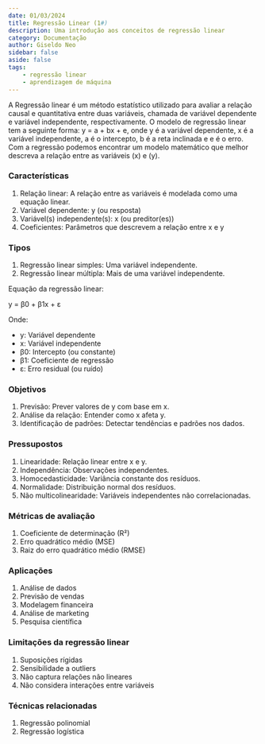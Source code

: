 ```yaml
---
date: 01/03/2024
title: Regressão Linear (1#)
description: Uma introdução aos conceitos de regressão linear
category: Documentação
author: Giseldo Neo
sidebar: false
aside: false
tags: 
    - regressão linear
    - aprendizagem de máquina
---
```


<!--@include: cabecalho.md-->

A Regressão linear é um método estatístico utilizado para avaliar a relação causal e quantitativa entre duas variáveis, chamada de variável dependente e variável independente, respectivamente. O modelo de regressão linear tem a seguinte forma: y = a + bx + e, onde y é a variável dependente, x é a variável independente, a é o intercepto, b é a reta inclinada e e é o erro. Com a regressão podemos encontrar um modelo matemático que melhor descreva a relação entre as variáveis (x) e (y).

### Características

1. Relação linear: A relação entre as variáveis é modelada como uma equação linear.
2. Variável dependente: y (ou resposta)
3. Variável(s) independente(s): x (ou preditor(es))
4. Coeficientes: Parâmetros que descrevem a relação entre x e y

### Tipos

1. Regressão linear simples: Uma variável independente.
2. Regressão linear múltipla: Mais de uma variável independente.

Equação da regressão linear:

y = β0 + β1x + ε

Onde:

- y: Variável dependente
- x: Variável independente
- β0: Intercepto (ou constante)
- β1: Coeficiente de regressão
- ε: Erro residual (ou ruído)

### Objetivos

1. Previsão: Prever valores de y com base em x.
2. Análise da relação: Entender como x afeta y.
3. Identificação de padrões: Detectar tendências e padrões nos dados.

### Pressupostos

1. Linearidade: Relação linear entre x e y.
2. Independência: Observações independentes.
3. Homocedasticidade: Variância constante dos resíduos.
4. Normalidade: Distribuição normal dos resíduos.
5. Não multicolinearidade: Variáveis independentes não correlacionadas.

### Métricas de avaliação

1. Coeficiente de determinação (R²)
2. Erro quadrático médio (MSE)
3. Raiz do erro quadrático médio (RMSE)

### Aplicações

1. Análise de dados
2. Previsão de vendas
3. Modelagem financeira
4. Análise de marketing
5. Pesquisa científica

### Limitações da regressão linear

1. Suposições rígidas
2. Sensibilidade a outliers
3. Não captura relações não lineares
4. Não considera interações entre variáveis

### Técnicas relacionadas

1. Regressão polinomial
2. Regressão logística
